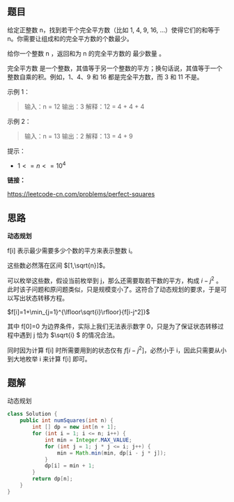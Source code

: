 ## 题目

给定正整数 n，找到若干个完全平方数（比如 1, 4, 9, 16, ...）使得它们的和等于 n。你需要让组成和的完全平方数的个数最少。

给你一个整数 n ，返回和为 n 的完全平方数的 最少数量 。

完全平方数 是一个整数，其值等于另一个整数的平方；换句话说，其值等于一个整数自乘的积。例如，1、4、9 和 16 都是完全平方数，而 3 和 11 不是。

 

示例 1：

> 输入：n = 12
> 输出：3 
> 解释：12 = 4 + 4 + 4

示例 2：

> 输入：n = 13
> 输出：2
> 解释：13 = 4 + 9

提示：

* $1 <= n <= 10^4$

**链接：**

https://leetcode-cn.com/problems/perfect-squares

## 思路

**动态规划**

f[i] 表示最少需要多少个数的平方来表示整数 i。

这些数必然落在区间 $[1,\sqrt{n}]$。

可以枚举这些数，假设当前枚举到 j，那么还需要取若干数的平方，构成 $i-j^2$ 。此时该子问题和原问题类似，只是规模变小了。这符合了动态规划的要求，于是可以写出状态转移方程。

$f[i]=1+\min_{j=1}^{\lfloor\sqrt{i}\rfloor}{f[i-j^2]}$

其中 f[0]=0 为边界条件，实际上我们无法表示数字 0，只是为了保证状态转移过程中遇到 j 恰为 $\sqrt{i} $
的情况合法。

同时因为计算 f[i] 时所需要用到的状态仅有 $f[i-j^2]$，必然小于 i，因此只需要从小到大地枚举 i 来计算 f[i] 即可。

## 题解

动态规划

```java
class Solution {
    public int numSquares(int n) {
        int [] dp = new int[n + 1];
        for (int i = 1; i <= n; i++) {
            int min = Integer.MAX_VALUE;
            for (int j = 1; j * j <= i; j++) {
                min = Math.min(min, dp[i - j * j]);
            }
            dp[i] = min + 1;
        }
        return dp[n];
    }
}
```


